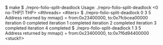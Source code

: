 $ make
$ ./repro-folio-split-deadlock
Usage: ./repro-folio-split-deadlock <0 no-THP|1 THP> <#threads> <#iters>
$ ./repro-folio-split-deadlock 0 3 5
Address returned by mmap() = from:0x23400000, to:0x7fcbcea00000
iteration 0 completed
iteration 1 completed
iteration 2 completed
iteration 3 completed
iteration 4 completed
$ ./repro-folio-split-deadlock 1 3 5
Address returned by mmap() = from:0x23400000, to:0x7f6d94400000
<stuck!!>
